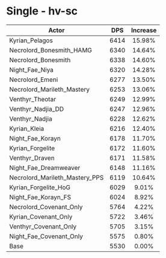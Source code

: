 # Single - hv-sc
| Actor | DPS | Increase |
|---|:---:|:---:|
|Kyrian_Pelagos|6414|15.98%|
|Necrolord_Bonesmith_HAMG|6340|14.64%|
|Necrolord_Bonesmith|6338|14.60%|
|Night_Fae_Niya|6320|14.28%|
|Necrolord_Emeni|6277|13.50%|
|Necrolord_Marileth_Mastery|6253|13.06%|
|Venthyr_Theotar|6249|12.99%|
|Venthyr_Nadjia_DD|6247|12.96%|
|Venthyr_Nadjia|6228|12.62%|
|Kyrian_Kleia|6216|12.40%|
|Night_Fae_Korayn|6178|11.70%|
|Kyrian_Forgelite|6172|11.60%|
|Venthyr_Draven|6171|11.58%|
|Night_Fae_Dreamweaver|6148|11.16%|
|Necrolord_Marileth_Mastery_PPS|6119|10.64%|
|Kyrian_Forgelite_HoG|6029|9.01%|
|Night_Fae_Korayn_FS|6024|8.92%|
|Necrolord_Covenant_Only|5764|4.22%|
|Kyrian_Covenant_Only|5722|3.46%|
|Venthyr_Covenant_Only|5705|3.15%|
|Night_Fae_Covenant_Only|5575|0.80%|
|Base|5530|0.00%|
